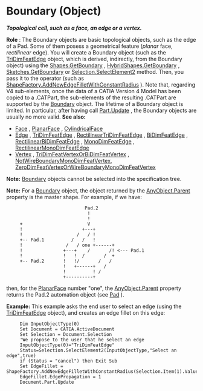 # Boundary (Object)

**_Topological cell, such as a face, an edge or a vertex._**

**Role** : The Boundary objects are basic topological objects, such as the edge of a Pad. Some of them posess a geometrical feature (_planar_ face, _rectilinear_ edge). You will create a Boundary object (such as the [TriDimFeatEdge](../MecModInterfaces/interface_TriDimFeatEdge_39030.md) object, which is derived, indirectly, from the Boundary object) using the [Shapes.GetBoundary](../MecModInterfaces/interface_Shapes_8122.htm#GetBoundary) , [HybridShapes.GetBoundary](../MecModInterfaces/interface_HybridShapes_30836.htm#GetBoundary) , [Sketches.GetBoundary](../MecModInterfaces/interface_Sketches_14228.htm#GetBoundary) or [Selection.SelectElement2](../InfInterfaces/interface_Selection_18040.htm#SelectElement2) method. Then, you pass it to the operator (such as [ShapeFactory.AddNewEdgeFilletWithConstantRadius](../PartInterfaces/interface_ShapeFactory_31272.htm#AddNewEdgeFilletWithConstantRadius) ). Note that, regarding V4 sub-elements, once the data of a CATIA Version 4 Model has been copied to a .CATPart, the sub-elements of the resulting .CATPart are supported by the [Boundary](../MecModInterfaces/interface_Boundary_14542.md) object. The lifetime of a Boundary object is limited. In particular, after having call [Part.Update](../MecModInterfaces/interface_Part_3788.htm#Update) , the Boundary objects are usually no more valid. **See also:**

  * [Face](../MecModInterfaces/interface_Face_3398.md) , [PlanarFace](../MecModInterfaces/interface_PlanarFace_20456.md) , [CylindricalFace](../MecModInterfaces/interface_CylindricalFace_46299.md)
  * [Edge](../MecModInterfaces/interface_Edge_3456.md) , [TriDimFeatEdge](../MecModInterfaces/interface_TriDimFeatEdge_39030.md) , [RectilinearTriDimFeatEdge](../MecModInterfaces/interface_RectilinearTriDimFeatEdge_125698.md) , [BiDimFeatEdge](../MecModInterfaces/interface_BiDimFeatEdge_33192.md) , [RectilinearBiDimFeatEdge](../MecModInterfaces/interface_RectilinearBiDimFeatEdge_114366.md) , [MonoDimFeatEdge](../MecModInterfaces/interface_MonoDimFeatEdge_44932.md) , [RectilinearMonoDimFeatEdge](../MecModInterfaces/interface_RectilinearMonoDimFeatEdge_136236.md)
  * [Vertex](../MecModInterfaces/interface_Vertex_8466.md) , [TriDimFeatVertexOrBiDimFeatVertex](../MecModInterfaces/interface_TriDimFeatVertexOrBiDimFeatVertex_221087.md) , [NotWireBoundaryMonoDimFeatVertex](../MecModInterfaces/interface_NotWireBoundaryMonoDimFeatVertex_212840.md), [ZeroDimFeatVertexOrWireBoundaryMonoDimFeatVertex](../MecModInterfaces/interface_ZeroDimFeatVertexOrWireBoundaryMonoDimFeatVertex_474398.md)

**Note:** [Boundary](../MecModInterfaces/interface_Boundary_14542.md) objects cannot be selected into the specification tree.

**Note:** For a [Boundary](../MecModInterfaces/interface_Boundary_14542.md) object, the object returned by the [AnyObject.Parent](../System/interface_AnyObject_17321.htm#Parent) property is the master shape. For example, if we have:

```VBScript
                             Pad.2
                              !
                              !
     +                        V
     !                      +---+
     !                    /   / !
     +-- Pad.1          /   /   !
     !                /   / one +------+
     !               +---+    /       /! <--- Pad.1
     !               !   !  /       /  +
     +-- Pad.2       !   !/       /   /
                     !   +------+   /
                     !          ! /
                     +----------+

```

then, for the [PlanarFace](../MecModInterfaces/interface_PlanarFace_20456.md) number "one", the [AnyObject.Parent](../System/interface_AnyObject_17321.htm#Parent) property returns the Pad.2 automation object (see [Pad](../PartInterfaces/interface_Pad_1979.md) ).

**Example:**      This example asks the end user to select an edge (using the [TriDimFeatEdge](../MecModInterfaces/interface_TriDimFeatEdge_39030.md) object), and creates an edge fillet on this edge:

```VBScript
     Dim InputObjectType(0)
     Set Document = CATIA.ActiveDocument
     Set Selection = Document.Selection
     'We propose to the user that he select an edge
     InputObjectType(0)="TriDimFeatEdge"
     Status=Selection.SelectElement2(InputObjectType,"Select an edge",true)
     if (Status = "cancel") then Exit Sub
     Set EdgeFillet = ShapeFactory.AddNewEdgeFilletWithConstantRadius(Selection.Item(1).Value,1,5.0)
     EdgeFillet.EdgePropagation = 1
     Document.Part.Update

```